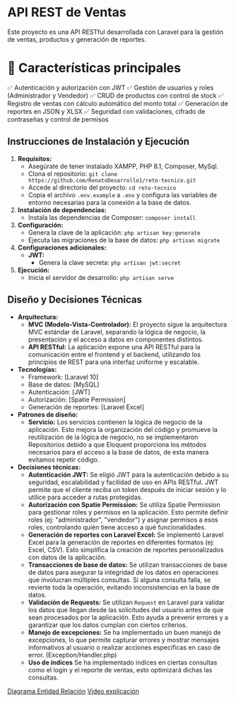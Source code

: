 # API REST de Ventas

Este proyecto es una API RESTful desarrollada con Laravel para la gestión de ventas, productos y generación de reportes.


# 📌 Características principales

✅ Autenticación y autorización con JWT ✅ 
Gestión de usuarios y roles (Administrador y Vendedor) 
✅ CRUD de productos con control de stock 
✅ Registro de ventas con cálculo automático del monto total 
✅ Generación de reportes en JSON y XLSX 
✅ Seguridad con validaciones, cifrado de contraseñas y control de permisos

## Instrucciones de Instalación y Ejecución 
1. **Requisitos:** 
	* Asegúrate de tener instalado XAMPP, PHP 8.1, Composer, MySql. 
	* Clona el repositorio: `git clone https://github.com/RenatoDesarrollo1/reto-tecnico.git` 
	* Accede al directorio del proyecto: `cd reto-tecnico` 
	* Copia el archivo `.env.example` a `.env` y configura las variables de entorno necesarias para la conexión a la base de datos.
2. **Instalación de dependencias:** 
	* Instala las dependencias de Composer: `composer install`
3. **Configuración:**
	 * Genera la clave de la aplicación: `php artisan key:generate` 
	 * Ejecuta las migraciones de la base de datos: `php artisan migrate`
4. **Configuraciones adicionales:** 
	* **JWT:** 
		 * Genera la clave secreta: `php artisan jwt:secret`  
5. **Ejecución:**
	 * Inicia el servidor de desarrollo: `php artisan serve` 

## Diseño y Decisiones Técnicas 
 * **Arquitectura:** 
 	* **MVC (Modelo-Vista-Controlador):** 
		 El proyecto sigue la arquitectura MVC estándar de Laravel, separando la lógica de negocio, la presentación y el acceso a datos en componentes distintos. 
	* **API RESTful:** La aplicación expone una API RESTful para la comunicación entre el frontend y el backend, utilizando 		los principios de REST para una interfaz uniforme y escalable.
 * **Tecnologías:** 
	 * Framework: [Laravel 10] 
	 * Base de datos: [MySQL] 
	 * Autenticación: [JWT] 
	 * Autorización: [Spatie Permission] 
	* Generación de reportes: [Laravel Excel] 
* **Patrones de diseño:** 
	 * **Servicio:** Los servicios contienen la lógica de negocio de la aplicación. Esto mejora la organización del código y promueve la reutilización de la lógica de negocio, no se implementaron Repositorios debido a que Eloquent proporciona los métodos necesarios para el acceso a la base de datos, de esta manera evitamos repetir código.
* **Decisiones técnicas:** 
	* **Autenticación JWT:** Se eligió JWT para la autenticación debido a su seguridad, escalabilidad y facilidad de uso en APIs RESTful. JWT permite que el cliente reciba un token después de iniciar sesión y lo utilice para acceder a rutas protegidas. 
	* **Autorización con Spatie Permission:** Se utiliza Spatie Permission para gestionar roles y permisos en la aplicación. Esto permite definir roles (ej: "administrador", "vendedor") y asignar permisos a esos roles, controlando quién tiene acceso a qué funcionalidades. 
	* **Generación de reportes con Laravel Excel:** Se implementó Laravel Excel para la generación de reportes en diferentes formatos (ej: Excel, CSV). Esto simplifica la creación de reportes personalizados con datos de la aplicación. 
	* **Transacciones de base de datos:** Se utilizan transacciones de base de datos para asegurar la integridad de los datos en operaciones que involucran múltiples consultas. Si alguna consulta falla, se revierte toda la operación, evitando inconsistencias en la base de datos. 
	*  **Validación de Requests:** Se utilizan `Request` en Laravel para validar los datos que llegan desde las solicitudes del usuario antes de que sean procesados por la aplicación. Esto ayuda a prevenir errores y a garantizar que los datos cumplan con ciertos criterios. 
	* **Manejo de excepciones:** Se ha implementado un buen manejo de excepciones, lo que permite capturar errores y mostrar mensajes informativos al usuario o realizar acciones específicas en caso de error. (Exception/Handler.php)
	* **Uso de índices** Se ha implementado indices en ciertas consultas como el login y el reporte de ventas, esto optimizará dichas las consultas.

[Diagrama Entidad Relación](https://imgur.com/OGxQv7T)
[Video explicación](https://youtu.be/apKXbZvrKWk)